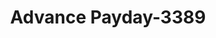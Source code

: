 ---
f_zip-code: 91605
f_state-code: CA
title: Advance Payday-3389
f_phone: 818-255-0555
f_city-only: Hollywood
f_address: 12650 Sherman Way Suite 14 North Hollywood
f_location-unique-id: '3389'
slug: advance-payday-3389
updated-on: '2024-05-30T13:46:58.046Z'
created-on: '2024-05-30T13:36:59.803Z'
published-on: '2024-05-30T13:54:32.469Z'
f_city-state: cms/city/hollywood-ca.md
f_company: cms/company/advance-payday.md
f_state: cms/state/california.md
layout: '[payday-loan].html'
tags: payday-loan
---
